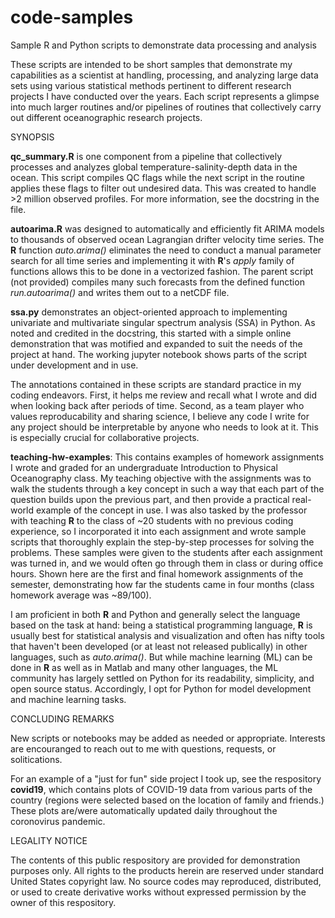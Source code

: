 # code-samples
Sample R and Python scripts to demonstrate data processing and analysis

These scripts are intended to be short samples that demonstrate my capabilities as a scientist at handling, processing, and analyzing large data sets using various statistical methods pertinent to different research projects I have conducted over the years. Each script represents a glimpse into much larger routines and/or pipelines of routines that collectively carry out different oceanographic research projects.

SYNOPSIS

**qc_summary.R** is one component from a pipeline that collectively processes and analyzes global temperature-salinity-depth data in the ocean. This script compiles QC flags while the next script in the routine applies these flags to filter out undesired data. This was created to handle >2 million observed profiles. For more information, see the docstring in the file.

**autoarima.R** was designed to automatically and efficiently fit ARIMA models to thousands of observed ocean Lagrangian drifter velocity time series. The **R** function *auto.arima()* eliminates the need to conduct a manual parameter search for all time series and implementing it with **R**'s *apply* family of functions allows this to be done in a vectorized fashion. The parent script (not provided) compiles many such forecasts from the defined function *run.autoarima()* and writes them out to a netCDF file.

**ssa.py** demonstrates an object-oriented approach to implementing univariate and multivariate singular spectrum analysis (SSA) in Python. As noted and credited in the docstring, this started with a simple online demonstration that was motified and expanded to suit the needs of the project at hand. The working jupyter notebook shows parts of the script under development and in use.

The annotations contained in these scripts are standard practice in my coding endeavors. First, it helps me review and recall what I wrote and did when looking back after periods of time. Second, as a team player who values reproducability and sharing science, I believe any code I write for any project should be interpretable by anyone who needs to look at it. This is especially crucial for collaborative projects.

**teaching-hw-examples**: This contains examples of homework assignments I wrote and graded for an undergraduate Introduction to Physical Oceanography class. My teaching objective with the assignments was to walk the students through a key concept in such a way that each part of the question builds upon the previous part, and then provide a practical real-world example of the concept in use. I was also tasked by the professor with teaching **R** to the class of ~20 students with no previous coding experience, so I incorporated it into each assignment and wrote sample scripts that thoroughly explain the step-by-step processes for solving the problems. These samples were given to the students after each assignment was turned in, and we would often go through them in class or during office hours. Shown here are the first and final homework assignments of the semester, demonstrating how far the students came in four months (class homework average was ~89/100).

I am proficient in both **R** and Python and generally select the language based on the task at hand: being a statistical programming language, **R** is usually best for statistical analysis and visualization and often has nifty tools that haven't been developed (or at least not released publically) in other languages, such as *auto.arima()*. But while machine learning (ML) can be done in **R** as well as in Matlab and many other languages, the ML community has largely settled on Python for its readability, simplicity, and open source status. Accordingly, I opt for Python for model development and machine learning tasks.


CONCLUDING REMARKS

New scripts or notebooks may be added as needed or appropriate. Interests are encouranged to reach out to me with questions, requests, or solitications.

For an example of a "just for fun" side project I took up, see the respository **covid19**, which contains plots of COVID-19 data from various parts of the country (regions were selected based on the location of family and friends.) These plots are/were automatically updated daily throughout the coronovirus pandemic.


LEGALITY NOTICE

The contents of this public respository are provided for demonstration purposes only. All rights to the products herein are reserved under standard United States copyright law. No source codes may reproduced, distributed, or used to create derivative works without expressed permission by the owner of this respository.
